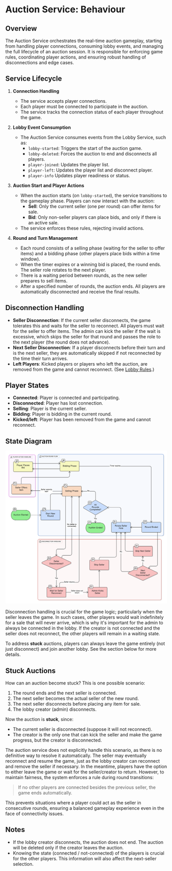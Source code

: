 # Auction Service: Behaviour

## Overview

The Auction Service orchestrates the real-time auction gameplay,
starting from handling player connections, consuming lobby events,
and managing the full lifecycle of an auction session.
It is responsible for enforcing game rules, coordinating player actions,
and ensuring robust handling of disconnections and edge cases.

## Service Lifecycle

1. **Connection Handling**
    - The service accepts player connections.
    - Each player must be connected to participate in the auction.
    - The service tracks the connection status of each player throughout the game.

2. **Lobby Event Consumption**
    - The Auction Service consumes events from the Lobby Service, such as:
        - `lobby-started`: Triggers the start of the auction game.
        - `lobby-deleted`: Forces the auction to end and disconnects all players.
        - `player-joined`: Updates the player list.
        - `player-left`: Updates the player list and disconnect player.
        - `player-info` Updates player readiness or status.

3. **Auction Start and Player Actions**
    - When the auction starts (on `lobby-started`), the service transitions to the gameplay phase.
      Players can now interact with the auction:
        - **Sell**: Only the current seller (one per round) can offer items for sale.
        - **Bid**: Only non-seller players can place bids, and only if there is an active sale.
    - The service enforces these rules, rejecting invalid actions.

4. **Round and Turn Management**
    - Each round consists of a selling phase (waiting for the seller to offer items) and a bidding phase
      (other players place bids within a time window).
    - When the timer expires or a winning bid is placed, the round ends. The seller role rotates to
      the next player.
    - There is a waiting period between rounds, as the new seller prepares to sell items.
    - After a specified number of rounds, the auction ends.
      All players are automatically disconnected and receive the final results.

## Disconnection Handling

- **Seller Disconnection**: If the current seller disconnects, the game tolerates this and waits
  for the seller to reconnect. All players must wait for the seller to offer items.
  The admin can kick the seller if the wait is excessive, which skips the seller for that round and passes
  the role to the next player (the round does not advance).
- **Next Seller Disconnection**: If a player disconnects before their turn and is the next seller,
  they are automatically skipped if not reconnected by the time their turn arrives.
- **Left Players**: Kicked players or players who left the auction,
  are removed from the game and cannot reconnect. (See [Lobby Rules](lobby.md).)

## Player States

- **Connected**: Player is connected and participating.
- **Disconnected**: Player has lost connection.
- **Selling**: Player is the current seller.
- **Bidding**: Player is bidding in the current round.
- **Kicked/left**: Player has been removed from the game and cannot reconnect.

## State Diagram

![Auction Service Behavior](../../images/AuctionBehavior.svg "Auction service Behavior")

Disconnection handling is crucial for the game logic; particularly when the seller leaves the game.
In such cases, other players would wait indefinitely for a sale that will never arrive,
which is why it's important for the admin to always be connected in the lobby.
If the creator is not connected and the seller does not reconnect,
the other players will remain in a waiting state.

To address **stuck** auctions, players can always leave the game entirely (not just disconnect)
and join another lobby. See the section below for more details.

## Stuck Auctions

How can an auction become stuck? This is one possible scenario:

1. The round ends and the next seller is connected.
2. The next seller becomes the actual seller of the new round.
3. The next seller disconnects before placing any item for sale.
4. The lobby creator (admin) disconnects.

Now the auction is **stuck**, since:

- The current seller is disconnected (suppose it will not reconnect).
- The creator is the only one that can kick the seller and make the game progress, but
  the creator is disconnected.

The auction service does not explicitly handle this scenario, as there is no definitive way to
resolve it automatically. The seller may eventually reconnect and resume the game,
just as the lobby creator can reconnect and remove the seller if necessary.
In the meantime, players have the option to either leave the game or wait for the seller/creator to return.
However, to maintain fairness, the system enforces a rule during round transitions:
> If no other players are connected besides the previous seller, the game ends automatically.

This prevents situations where a player could act as the seller in consecutive rounds,
ensuring a balanced gameplay experience even in the face of connectivity issues.

## Notes

- If the lobby creator disconnects, the auction does not end. The auction will be deleted only if the
  creator leaves the auction.
- Knowing the state (connected / not-connected) of the players is crucial
  for the other players. This information will also affect the next-seller selection.

